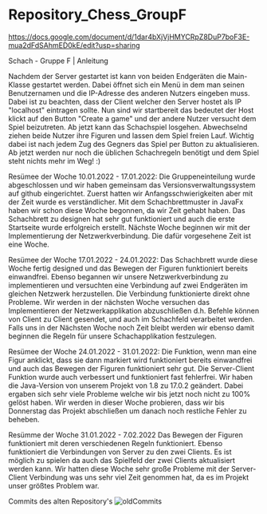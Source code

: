 # Repository_Chess_GroupF
https://docs.google.com/document/d/1dar4bXjVjHMYCRpZ8DuP7boF3E-mua2dFdSAhmED0kE/edit?usp=sharing

Schach - Gruppe F | Anleitung

Nachdem der Server gestartet ist kann von beiden Endgeräten die Main-Klasse gestartet werden. Dabei öffnet sich ein Menü in dem man seinen Benutzernamen und die IP-Adresse des anderen Nutzers eingeben muss. Dabei ist zu beachten, dass der Client welcher den Server hostet als IP "localhost" eintragen sollte. Nun sind wir startbereit das bedeutet der Host klickt auf den Button "Create a game" und der andere Nutzer versucht dem Spiel beizutreten. Ab jetzt kann das Schachspiel losgehen. Abwechselnd ziehen beide Nutzer ihre Figuren und lassen dem Spiel freien Lauf. Wichtig dabei ist nach jedem Zug des Gegners das Spiel per Button zu aktualisieren. Ab jetzt werden nur noch die üblichen Schachregeln benötigt und dem Spiel steht nichts mehr im Weg! :)



Resümee der Woche 10.01.2022 - 17.01.2022:
Die Gruppeneinteilung wurde abgeschlossen und wir haben gemeinsam das Versionsverwaltungssystem auf github eingerichtet. Zuerst hatten wir Anfangsschwierigkeiten aber mit der Zeit wurde es verständlicher. Mit dem Schachbrettmuster in JavaFx haben wir schon diese Woche begonnen, da wir Zeit gehabt haben. Das Schachbrett zu designen hat sehr gut funktioniert und auch die erste Startseite wurde erfolgreich erstellt. Nächste Woche beginnen wir mit der Implementierung der Netzwerkverbindung. Die dafür vorgesehene Zeit ist eine Woche.

Resümee der Woche 17.01.2022 - 24.01.2022:
Das Schachbrett wurde diese Woche fertig designed und das Bewegen der Figuren funktioniert bereits einwandfrei. Ebenso begannen wir unsere Netzwerkverbindung zu implementieren und versuchten eine Verbindung auf zwei Endgeräten im gleichen Netzwerk herzustellen. Die Verbindung funktionierte direkt ohne Probleme. Wir werden in der nächsten Woche versuchen das Implementieren der Netzwerkapplikation abzuschließen d.h. Befehle können von Client zu Client gesendet, und auch im Schachfeld verarbeitet werden. Falls uns in der Nächsten Woche noch Zeit bleibt werden wir ebenso damit beginnen die Regeln für unsere Schachapplikation festzulegen.

Resümee der Woche 24.01.2022 - 31.01.2022:
Die Funktion, wenn man eine Figur anklickt, dass sie dann markiert wird funktioniert bereits einwandfrei und auch das Bewegen der Figuren funktioniert sehr gut. Die Server-Client Funktion wurde auch verbessert und funktioniert fast fehlerfrei. Wir haben die Java-Version von unserem Projekt von 1.8 zu 17.0.2 geändert. Dabei ergaben sich sehr viele Probleme welche wir bis jetzt noch nicht zu 100% gelöst haben. Wir werden in dieser Woche probieren, dass wir bis Donnerstag das Projekt abschließen um danach noch restliche Fehler zu beheben.

Resümme der Woche 31.01.2022 - 7.02.2022
Das Bewegen der Figuren funktioniert mit deren verschiedenen Regeln funktioniert. Ebenso funktioniert die Verbindungen von Server zu den zwei Clients. Es ist möglich zu spielen da auch das Spielfeld der zwei Clients aktualisiert werden kann. Wir hatten diese Woche sehr große Probleme mit der Server-Client Verbindung was uns sehr viel Zeit genommen hat, da es im Projekt unser größtes Problem war.


Commits des alten Repository's
![oldCommits](https://user-images.githubusercontent.com/91054106/151842021-5adcd498-7629-40d7-a7de-716604f415ea.PNG)

